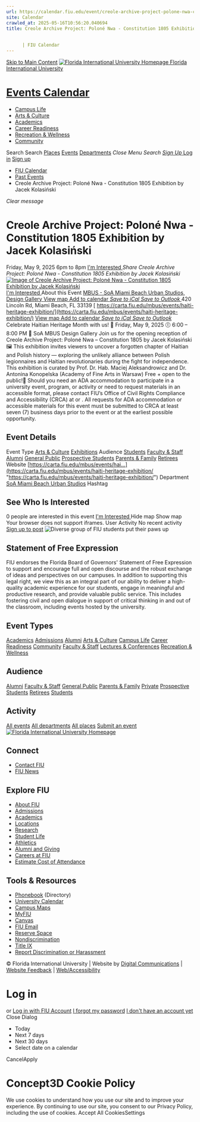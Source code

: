 ```yaml
---
url: https://calendar.fiu.edu/event/creole-archive-project-polone-nwa-constitution-1805-exhibition-by-jacek-kolasinski
site: Calendar
crawled_at: 2025-05-16T10:56:20.040694
title: Creole Archive Project: Poloné Nwa - Constitution 1805 Exhibition by Jacek Kolasiński
    
    
      | FIU Calendar
---
```


[Skip to Main Content](https://calendar.fiu.edu/event/creole-archive-project-polone-nwa-constitution-1805-exhibition-by-jacek-kolasinski#main-content)
[![Florida International University Homepage](https://digicdn.fiu.edu/core/_assets/images/logo-top.png) Florida International University](https://www.fiu.edu)
# [Events Calendar ](https://calendar.fiu.edu/)
  * [Campus Life](https://calendar.fiu.edu/calendar?event_types%5B%5D=127595)
  * [Arts & Culture](https://calendar.fiu.edu/calendar?event_types%5B%5D=127590)
  * [Academics](https://calendar.fiu.edu/calendar?event_types%5B%5D=127582)
  * [Career Readiness](https://calendar.fiu.edu/calendar?event_types%5B%5D=127584)
  * [Recreation & Wellness](https://calendar.fiu.edu/calendar?event_types%5B%5D=127603)
  * [Community](https://calendar.fiu.edu/calendar?event_types%5B%5D=127601)


Search Search
[Places](https://calendar.fiu.edu/search/places) [Events](https://calendar.fiu.edu/calendar) [Departments](https://calendar.fiu.edu/search/departments)
_Close Menu_
_Search_ [ _Sign Up_ ](https://calendar.fiu.edu/signup)
[Log in](https://calendar.fiu.edu/auth/shib_login?previous_url=https%3A%2F%2Fcalendar.fiu.edu%2Fevent%2Fcreole-archive-project-polone-nwa-constitution-1805-exhibition-by-jacek-kolasinski) [Sign up](https://calendar.fiu.edu/signup)
  * [FIU Calendar](https://calendar.fiu.edu/)
  * [Past Events](https://calendar.fiu.edu/calendar/day/2025/5/9)
  * Creole Archive Project: Poloné Nwa - Constitution 1805 Exhibition by Jacek Kolasiński


_Clear message_
# Creole Archive Project: Poloné Nwa - Constitution 1805 Exhibition by Jacek Kolasiński
Friday, May 9, 2025 6pm to 8pm 
[ I'm Interested ](https://calendar.fiu.edu/event/49586419200000/confirm?return=https%3A%2F%2Fcalendar.fiu.edu%2Fevent%2Fcreole-archive-project-polone-nwa-constitution-1805-exhibition-by-jacek-kolasinski)
_Share Creole Archive Project: Poloné Nwa - Constitution 1805 Exhibition by Jacek Kolasiński_
[ ![Image of Creole Archive Project: Poloné Nwa - Constitution 1805 Exhibition by Jacek Kolasiński](https://localist-images.azureedge.net/photos/49586427519587/card/6b5c79304bdb4550d8d04b3536964e63edaa763f.jpg) ](https://calendar.fiu.edu/photo/49586427519587)
[ I'm Interested ](https://calendar.fiu.edu/event/49586419200000/confirm?return=https%3A%2F%2Fcalendar.fiu.edu%2Fevent%2Fcreole-archive-project-polone-nwa-constitution-1805-exhibition-by-jacek-kolasinski)
About this Event
[ MBUS - SoA Miami Beach Urban Studios, Design Gallery ](https://calendar.fiu.edu/miami_beach_urban_studios_364) [View map ](https://calendar.fiu.edu/event/creole-archive-project-polone-nwa-constitution-1805-exhibition-by-jacek-kolasinski#about_map)
[Add to calendar ](https://calendar.fiu.edu/event/creole-archive-project-polone-nwa-constitution-1805-exhibition-by-jacek-kolasinski)
[ _Save to iCal_ ](https://calendar.fiu.edu/event/creole-archive-project-polone-nwa-constitution-1805-exhibition-by-jacek-kolasinski.ics "Save to iCal") [ _Save to Outlook_ ](https://calendar.fiu.edu/event/creole-archive-project-polone-nwa-constitution-1805-exhibition-by-jacek-kolasinski.ics "Save to Outlook")
420 Lincoln Rd, Miami Beach, FL 33139
[ https://carta.fiu.edu/mbus/events/haiti-heritage-exhibition/](https://carta.fiu.edu/mbus/events/haiti-heritage-exhibition/)
[View map ](https://calendar.fiu.edu/event/creole-archive-project-polone-nwa-constitution-1805-exhibition-by-jacek-kolasinski#about_map)
[Add to calendar ](https://calendar.fiu.edu/event/creole-archive-project-polone-nwa-constitution-1805-exhibition-by-jacek-kolasinski)
[ _Save to iCal_ ](https://calendar.fiu.edu/event/creole-archive-project-polone-nwa-constitution-1805-exhibition-by-jacek-kolasinski.ics "Save to iCal") [ _Save to Outlook_ ](https://calendar.fiu.edu/event/creole-archive-project-polone-nwa-constitution-1805-exhibition-by-jacek-kolasinski.ics "Save to Outlook")
Celebrate Haitian Heritage Month with us! 📅 Friday, May 9, 2025 🕕 6:00 – 8:00 PM 📍 SoA MBUS Design Gallery Join us for the opening reception of Creole Archive Project: Poloné Nwa – Constitution 1805 by Jacek Kolasiński 🖼️ This exhibition invites viewers to uncover a forgotten chapter of Haitian and Polish history — exploring the unlikely alliance between Polish legionnaires and Haitian revolutionaries during the fight for independence. This exhibition is curated by Prof. Dr. Hab. Maciej Aleksandrowicz and Dr. Antonina Konopelska (Academy of Fine Arts in Warsaw) Free + open to the public!🎨
Should you need an ADA accommodation to participate in a university event, program, or activity or need to request materials in an accessible format, please contact FIU’s Office of Civil Rights Compliance and Accessibility (CRCA) at or . All requests for ADA accommodation or accessible materials for this event must be submitted to CRCA at least seven (7) business days prior to the event or at the earliest possible opportunity. 
## Event Details
Event Type
[Arts & Culture](https://calendar.fiu.edu/search/events?event_types%5B%5D=127590) [Exhibitions](https://calendar.fiu.edu/search/events?event_types%5B%5D=127591)
Audience
[Students](https://calendar.fiu.edu/search/events?event_types%5B%5D=121719) [Faculty & Staff](https://calendar.fiu.edu/search/events?event_types%5B%5D=121720) [Alumni](https://calendar.fiu.edu/search/events?event_types%5B%5D=121721) [General Public](https://calendar.fiu.edu/search/events?event_types%5B%5D=121722) [Prospective Students](https://calendar.fiu.edu/search/events?event_types%5B%5D=121723) [Parents & Family](https://calendar.fiu.edu/search/events?event_types%5B%5D=36918157286658) [Retirees](https://calendar.fiu.edu/search/events?event_types%5B%5D=37290279036119)
Website
[https://carta.fiu.edu/mbus/events/hai...](https://carta.fiu.edu/mbus/events/haiti-heritage-exhibition/ "https://carta.fiu.edu/mbus/events/haiti-heritage-exhibition/")
Department
[SoA Miami Beach Urban Studios](https://calendar.fiu.edu/department/soa_miami_beach_urban_studios)
Hashtag
##  See Who Is Interested 
0 people  are interested in this event
[ I'm Interested ](https://calendar.fiu.edu/event/49586419200000/confirm?return=https%3A%2F%2Fcalendar.fiu.edu%2Fevent%2Fcreole-archive-project-polone-nwa-constitution-1805-exhibition-by-jacek-kolasinski)
Hide map Show map
Your browser does not support iframes.
User Activity
No recent activity
[Sign up to post](https://calendar.fiu.edu/auth/shib_login?previous_url=https%3A%2F%2Fcalendar.fiu.edu%2Fevent%2Fcreole-archive-project-polone-nwa-constitution-1805-exhibition-by-jacek-kolasinski)
![Diverse group of FIU students put their paws up](https://www.fiu.edu/_assets/images/thumbnail-students-paw.jpg)
## Statement of Free Expression
FIU endorses the Florida Board of Governors' Statement of Free Expression to support and encourage full and open discourse and the robust exchange of ideas and perspectives on our campuses. In addition to supporting this legal right, we view this as an integral part of our ability to deliver a high-quality academic experience for our students, engage in meaningful and productive research, and provide valuable public service. This includes fostering civil and open dialogue in support of critical thinking in and out of the classroom, including events hosted by the university.
## Event Types
[Academics](https://calendar.fiu.edu/calendar?event_types%5B%5D=127582)
[Admissions](https://calendar.fiu.edu/calendar?event_types%5B%5D=127583)
[Alumni](https://calendar.fiu.edu/calendar?event_types%5B%5D=127589)
[Arts & Culture](https://calendar.fiu.edu/calendar?event_types%5B%5D=127590)
[Campus Life](https://calendar.fiu.edu/calendar?event_types%5B%5D=127595)
[Career Readiness](https://calendar.fiu.edu/calendar?event_types%5B%5D=127584)
[Community](https://calendar.fiu.edu/calendar?event_types%5B%5D=127601)
[Faculty & Staff](https://calendar.fiu.edu/calendar?event_types%5B%5D=127602)
[Lectures & Conferences](https://calendar.fiu.edu/calendar?event_types%5B%5D=127587)
[Recreation & Wellness](https://calendar.fiu.edu/calendar?event_types%5B%5D=127603)
## Audience
[Alumni](https://calendar.fiu.edu/calendar?event_types%5B%5D=121721)
[Faculty & Staff](https://calendar.fiu.edu/calendar?event_types%5B%5D=121720)
[General Public](https://calendar.fiu.edu/calendar?event_types%5B%5D=121722)
[Parents & Family](https://calendar.fiu.edu/calendar?event_types%5B%5D=36918157286658)
[Private](https://calendar.fiu.edu/calendar?event_types%5B%5D=129753)
[Prospective Students](https://calendar.fiu.edu/calendar?event_types%5B%5D=121723)
[Retirees](https://calendar.fiu.edu/calendar?event_types%5B%5D=37290279036119)
[Students](https://calendar.fiu.edu/calendar?event_types%5B%5D=121719)
## Activity
[All events](https://calendar.fiu.edu/search?what=events)
[All departments](https://calendar.fiu.edu/search/departments)
[All places](https://calendar.fiu.edu/search?what=places)
[Submit an event](https://calendar.fiu.edu/admin/events/new/basic-information)
[ ![Florida International University Homepage](https://digicdn.fiu.edu/core/_assets/images/footer-logo.svg) ](https://www.fiu.edu/)
## Connect
  * [Contact FIU](https://www.fiu.edu/about/contact-us/index.html)
  * [FIU News](https://news.fiu.edu/)


## Explore FIU
  * [About FIU](https://www.fiu.edu/about/index.html)
  * [Admissions](https://www.fiu.edu/admissions/index.html)
  * [Academics](https://www.fiu.edu/academics/index.html)
  * [Locations](https://www.fiu.edu/locations/index.html)
  * [Research](https://www.fiu.edu/research/index.html)
  * [Student Life](https://www.fiu.edu/student-life/index.html)
  * [Athletics](https://www.fiu.edu/athletics/index.html)
  * [Alumni and Giving](https://www.fiu.edu/alumni-and-giving/index.html)
  * [Careers at FIU](https://hr.fiu.edu/careers/)
  * [Estimate Cost of Attendance](https://onestop.fiu.edu/finances/estimate-your-costs/)


## Tools & Resources
  * [Phonebook](https://phonebook.fiu.edu) (Directory)
  * [University Calendar](https://calendar.fiu.edu/)
  * [Campus Maps](https://campusmaps.fiu.edu/)
  * [MyFIU](https://my.fiu.edu/)
  * [Canvas](https://canvas.fiu.edu)
  * [FIU Email](http://mail.fiu.edu/)
  * [Reserve Space](https://reservespace.fiu.edu/make-reservation/)
  * [Nondiscrimination](https://ace.fiu.edu/civil-rights-and-accessibility/harassment-and-discrimination/)
  * [Title IX](https://ace.fiu.edu/title-ix/)
  * [Report Discrimination or Harassment](https://report.fiu.edu/)


© Florida International University  | Website by [Digital Communications](https://stratcomm.fiu.edu/digital-print/websites/) | [Website Feedback](https://webforms.fiu.edu/view.php?id=370774&element_5=https://calendar.fiu.edu/https://calendar.fiu.edu/) | [Web/Accessibility](https://accessibility.fiu.edu/)
# Log in
or
[Log in with FIU Account](https://calendar.fiu.edu/auth/shib_login?previous_url=https%3A%2F%2Fcalendar.fiu.edu%2Fevent%2Fcreole-archive-project-polone-nwa-constitution-1805-exhibition-by-jacek-kolasinski)
[I forgot my password](https://calendar.fiu.edu/auth/forgot) [I don't have an account yet](https://calendar.fiu.edu/signup)
Close Dialog
  * Today
  * Next 7 days
  * Next 30 days
  * Select date on a calendar


CancelApply
# Concept3D Cookie Policy
We use cookies to understand how you use our site and to improve your experience. By continuing to use our site, you consent to our Privacy Policy, including the use of cookies. 
Accept All CookiesSettings
